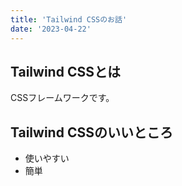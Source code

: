 ```yaml
---
title: 'Tailwind CSSのお話'
date: '2023-04-22'
---
```


## Tailwind CSSとは
CSSフレームワークです。

## Tailwind CSSのいいところ
- 使いやすい
- 簡単